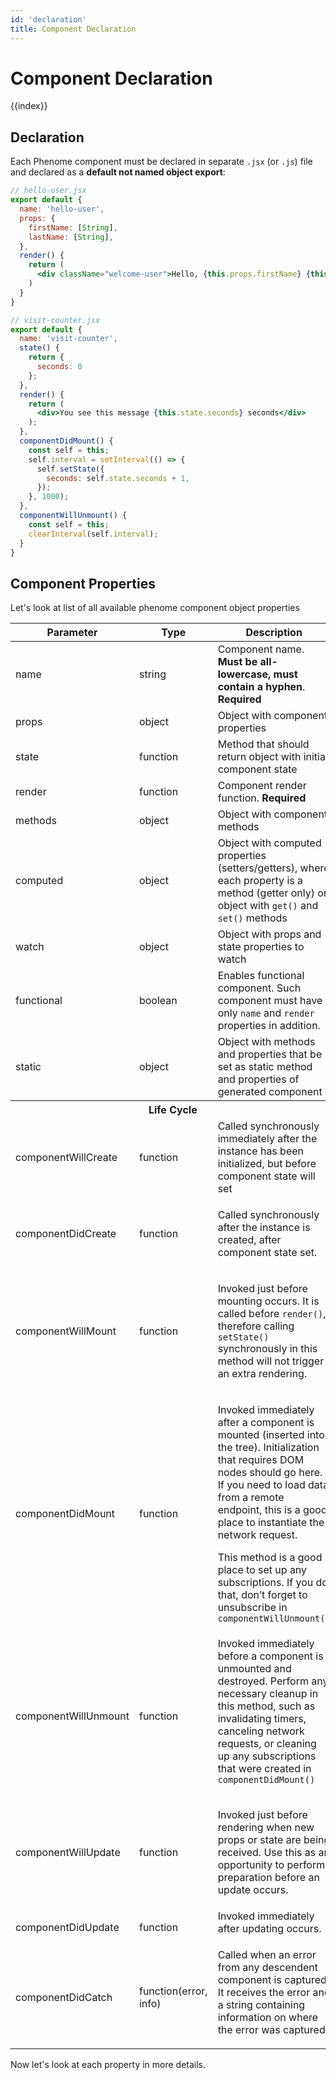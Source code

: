 ```yaml
---
id: 'declaration'
title: Component Declaration
---
```

# Component Declaration

{{index}}

## Declaration

Each Phenome component must be declared in separate `.jsx` (or `.js`) file and declared as a **default not named object export**:

```jsx
// hello-user.jsx
export default {
  name: 'hello-user',
  props: {
    firstName: [String],
    lastName: [String],
  },
  render() {
    return (
      <div className="welcome-user">Hello, {this.props.firstName} {this.props.lastName}!</div>
    )
  }
}
```

```jsx
// visit-counter.jsx
export default {
  name: 'visit-counter',
  state() {
    return {
      seconds: 0
    };
  },
  render() {
    return (
      <div>You see this message {this.state.seconds} seconds</div>
    );
  },
  componentDidMount() {
    const self = this;
    self.interval = setInterval(() => {
      self.setState({
        seconds: self.state.seconds + 1,
      });
    }, 1000);
  },
  componentWillUnmount() {
    const self = this;
    clearInterval(self.interval);
  }
}
```

## Component Properties

Let's look at list of all available phenome component object properties

<table class="params-table">
  <thead>
    <th>Parameter</th>
    <th>Type</th>
    <th>Description</th>
  </thead>
  <tbody>
    <tr>
      <td>name</td>
      <td>string</td>
      <td>Component name. <b>Must be all-lowercase, must contain a hyphen</b>. <b>Required</b></td>
    </tr>
    <tr>
      <td>props</td>
      <td>object</td>
      <td>Object with component properties</td>
    </tr>
    <tr>
      <td>state</td>
      <td>function</td>
      <td>Method that should return object with initial component state</td>
    </tr>
    <tr>
      <td>render</td>
      <td>function</td>
      <td>Component render function. <b>Required</b>
    </tr>
    <tr>
      <td>methods</td>
      <td>object</td>
      <td>Object with component methods</td>
    </tr>
    <tr>
      <td>computed</td>
      <td>object</td>
      <td>Object with computed properties (setters/getters), where each property is a method (getter only) or object with <code>get()</code> and <code>set()</code> methods</td>
    </tr>
    <tr>
      <td>watch</td>
      <td>object</td>
      <td>Object with props and state properties to watch</td>
    </tr>
    <tr>
      <td>functional</td>
      <td>boolean</td>
      <td>Enables functional component. Such component must have only <code>name</code> and <code>render</code> properties in addition.</td>
    </tr>
    <tr>
      <td>static</td>
      <td>object</td>
      <td>Object with methods and properties that be set as static method and properties of generated component</td>
    </tr>
    <tr>
      <th colspan="3">Life Cycle</th>
    </tr>
    <tr>
      <td>componentWillCreate</td>
      <td>function</td>
      <td>Called synchronously immediately after the instance has been initialized, but before component state will set</td>
    </tr>
    <tr>
      <td>componentDidCreate</td>
      <td>function</td>
      <td><p>Called synchronously after the instance is created, after component state set.</p></td>
    </tr>
    <tr>
      <td>componentWillMount</td>
      <td>function</td>
      <td>
        <p>Invoked just before mounting occurs. It is called before <code>render()</code>, therefore calling <code>setState()</code> synchronously in this method will not trigger an extra rendering.</p>
      </td>
    </tr>
    <tr>
      <td>componentDidMount</td>
      <td>function</td>
      <td>
        <p>Invoked immediately after a component is mounted (inserted into the tree). Initialization that requires DOM nodes should go here. If you need to load data from a remote endpoint, this is a good place to instantiate the network request.</p>
        <p>This method is a good place to set up any subscriptions. If you do that, don’t forget to unsubscribe in <code>componentWillUnmount()</code></p
      </td>
    </tr>
    <tr>
      <td>componentWillUnmount</td>
      <td>function</td>
      <td>Invoked immediately before a component is unmounted and destroyed. Perform any necessary cleanup in this method, such as invalidating timers, canceling network requests, or cleaning up any subscriptions that were created in <code>componentDidMount()</code></p></td>
    </tr>
    <tr>
      <td>componentWillUpdate</td>
      <td>function</td>
      <td>
        <p>Invoked just before rendering when new props or state are being received. Use this as an opportunity to perform preparation before an update occurs.</p>
      </td>
    </tr>
    <tr>
      <td>componentDidUpdate</td>
      <td>function</td>
      <td>Invoked immediately after updating occurs.</p></td>
    </tr>
    <tr>
      <td>componentDidCatch</td>
      <td>function(error, info)</td>
      <td>Called when an error from any descendent component is captured. It receives the error and a string containing information on where the error was captured.</p></td>
    </tr>
  </tbody>
</table>

Now let's look at each property in more details.
